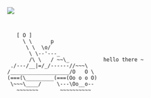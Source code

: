<img src="https://steamuserimages-a.akamaihd.net/ugc/645502556563951011/CC5D729ADCFA1162F8147DE020ED1121CC92A023/?imw=5000&imh=5000&ima=fit&impolicy=Letterbox&imcolor=%23000000&letterbox=false">

```shell


   [ O ]
     \ \      p
      \ \  \o/
       \ \--'---_
       /\ \   / ~~\_           hello there ~
 ./---/__|=/_/------//~~~\
/___________________/O   O \
(===(\_________(===(Oo o o O)     
 \~~~\____/     \---\Oo__o--
   ~~~~~~~       ~~~~~~~~~~

```

